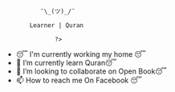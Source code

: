               
              ¯\_(ツ)_/¯

           Learner | Quran

                  ?>
- 😴 I'm currently working my home 😴
- 🌱 I’m currently learn Quran😴
- 💞️ I’m looking to collaborate on Open Book😴
- 📫 How to reach me On Facebook 😴

<!---
Alexx-Shohan/Alexx-Shohan is a ✨ special ✨ repository because its `README.md` (this file) appears on your GitHub profile.
You can click the Preview link to take a look at your changes.
--->
